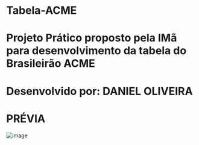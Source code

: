 # Tabela-ACME
# Projeto Prático proposto pela IMã para desenvolvimento da tabela do Brasileirão ACME
# Desenvolvido por: DANIEL OLIVEIRA

# PRÉVIA

![image](https://user-images.githubusercontent.com/105826605/176568358-63c368e1-afa6-4b65-81c5-9ed673ac3b31.png)

